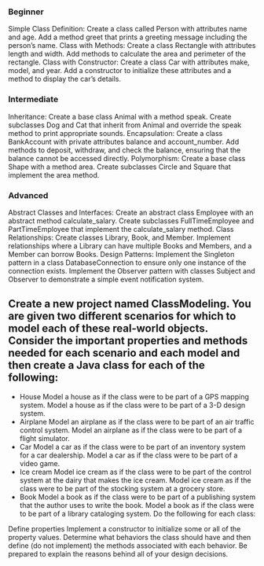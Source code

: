 ### Beginner
Simple Class Definition:
Create a class called Person with attributes name and age.
Add a method greet that prints a greeting message including the person’s name.
Class with Methods:
Create a class Rectangle with attributes length and width.
Add methods to calculate the area and perimeter of the rectangle.
Class with Constructor:
Create a class Car with attributes make, model, and year.
Add a constructor to initialize these attributes and a method to display the car’s details.
### Intermediate
Inheritance:
Create a base class Animal with a method speak.
Create subclasses Dog and Cat that inherit from Animal and override the speak method to print appropriate sounds.
Encapsulation:
Create a class BankAccount with private attributes balance and account_number.
Add methods to deposit, withdraw, and check the balance, ensuring that the balance cannot be accessed directly.
Polymorphism:
Create a base class Shape with a method area.
Create subclasses Circle and Square that implement the area method.
### Advanced
Abstract Classes and Interfaces:
Create an abstract class Employee with an abstract method calculate_salary.
Create subclasses FullTimeEmployee and PartTimeEmployee that implement the calculate_salary method.
Class Relationships:
Create classes Library, Book, and Member.
Implement relationships where a Library can have multiple Books and Members, and a Member can borrow Books.
Design Patterns:
Implement the Singleton pattern in a class DatabaseConnection to ensure only one instance of the connection exists.
Implement the Observer pattern with classes Subject and Observer to demonstrate a simple event notification system.

Create a new project named ClassModeling. You are given two different scenarios for which to model each of these real-world objects. Consider the important properties and methods needed for each scenario and each model and then create a Java class for each of the following:
-----------------------------
- House
Model a house as if the class were to be part of a GPS mapping system.
Model a house as if the class were to be part of a 3-D design system.
- Airplane
Model an airplane as if the class were to be part of an air traffic control system.
Model an airplane as if the class were to be part of a flight simulator.
- Car
Model a car as if the class were to be part of an inventory system for a car dealership.
Model a car as if the class were to be part of a video game.
- Ice cream
Model ice cream as if the class were to be part of the control system at the dairy that makes the ice cream.
Model ice cream as if the class were to be part of the stocking system at a grocery store.
- Book
Model a book as if the class were to be part of a publishing system that the author uses to write the book.
Model a book as if the class were to be part of a library cataloging system.
Do the following for each class:

Define properties 
Implement a constructor to initialize some or all of the property values.
Determine what behaviors the class should have and then define (do not implement) the methods associated with each behavior.
Be prepared to explain the reasons behind all of your design decisions.

